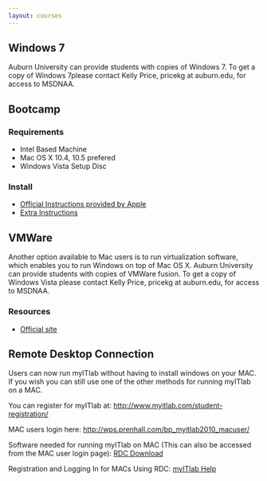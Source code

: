```yaml
---
layout: courses
---
```


## Windows 7
Auburn University can provide students with copies of Windows 7.  To get a copy of Windows 7please contact Kelly Price, pricekg at auburn.edu, for access to MSDNAA.

## Bootcamp
### Requirements
*	Intel Based Machine
*	Mac OS X 10.4, 10.5 prefered
*	Windows Vista Setup Disc
### Install
*	[Official Instructions provided by Apple](http://manuals.info.apple.com/en_US/Boot_Camp_Install-Setup.pdf)
*	[Extra Instructions](http://www.simplehelp.net/2008/05/28/using-boot-camp-to-install-vista-on-your-mac-the-complete-walkthrough/)

## VMWare
Another option available to Mac users is to run virtualization software, which enables you to run Windows on top of Mac OS X.  Auburn University can provide students with copies of VMWare fusion.  To get a copy of Windows Vista please contact Kelly Price, pricekg at auburn.edu, for access to MSDNAA.

### Resources
*	[Official site](http://www.vmware.com/products/fusion/resources/)

## Remote Desktop Connection
Users can now run myITlab without having to install windows on your MAC. If you wish you can still use one of the other methods for running myITlab on a MAC.

You can register for myITlab at: <http://www.myitlab.com/student-registration/>

MAC users login here: <http://wps.prenhall.com/bp_myitlab2010_macuser/>

Software needed for running myITlab on MAC (This can also be accessed from the MAC user login page): [RDC Download](http://media.pearsoncmg.com/ph/bp/bp_myitlab/RDC_2.1.1_ALL.dmg)

Registration and Logging In for MACs Using RDC: [myITlab Help](http://247pearsoned.custhelp.com/app/answers/detail/a_id/9223)


